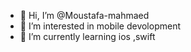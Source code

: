 - 👋 Hi, I’m @Moustafa-mahmaed
- 👀 I’m interested in mobile devolopment
- 🌱 I’m currently learning ios ,swift

